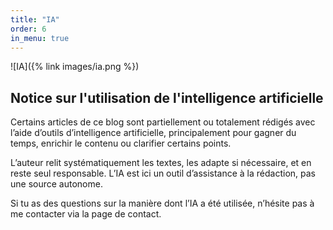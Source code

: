 ```yaml
---
title: "IA"
order: 6
in_menu: true
---
```

![IA]({% link images/ia.png %}) 
<h2>Notice sur l'utilisation de l'intelligence artificielle</h2>
<p>Certains articles de ce blog sont partiellement ou totalement rédigés avec l’aide d’outils d’intelligence artificielle, principalement pour gagner du temps, enrichir le contenu ou clarifier certains points.</p>
<p>L’auteur relit systématiquement les textes, les adapte si nécessaire, et en reste seul responsable. L’IA est ici un outil d’assistance à la rédaction, pas une source autonome.</p>
<p>Si tu as des questions sur la manière dont l’IA a été utilisée, n’hésite pas à me contacter via la page de contact.</p> 